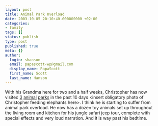 ```yaml
---
layout: post
title: Animal Park Overload
date: 2003-10-05 20:10:40.000000000 +02:00
categories:
- family
tags: []
status: publish
type: post
published: true
meta: {}
author:
  login: shanson
  email: papascott-wp@gmail.com
  display_name: PapaScott
  first_name: Scott
  last_name: Hanson
---
```

<p>With his Grandma here for two and a half weeks, Christopher has now visited <a title="Willkommen beim Wildpark Lüneburger Heide" href="http://www.wild-park.de/">3</a> <a title="Willkommen im Serengetipark!" href="http://www.serengeti-park.de/">animal</a> <a title="Tierpark Hagenbeck" href="http://www.hagenbeck.de/">parks</a> in the past 10 days &lt;insert obligatory photo of Christopher feeding elephants here&gt;. I think he is starting to suffer from animal park overload. He now has a dozen toy animals set up throughout the living room and kitchen for his jungle safari jeep tour, complete with special effects and very loud narration. And it is way past his bedtime.</p>

